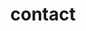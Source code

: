 ---
title: contact
sections:
  - section_id: contact
    subtitle: >
      *contact*


      [mail@rezgauche.be](mailto:mail@rezgauche.be)


      \+32 488 367 723


      *address*


      [Theodore Verhaegenstraat 154, rez
      gauche](https://goo.gl/maps/Cf1iwYui98ooRFa97),


      B-1060 Brussels, Belgium


      *administration*


      [smartbe.be](https://smartbe.be/en/) Verenigde Producties vzw


      activiteit nr. 06349


      transdisciplinary art foundation,


      project rezgauche.


      V.A.T. BE 0896.755.397


      [opencollective.com/brussels](https://opencollective.com/brussels)


      #####
    image_alt: logo
    type: section_hero
    image: /images/rezgauche logo copy.png
seo:
  title: ''
  description: ''
  robots: []
  extra: []
layout: advanced
---